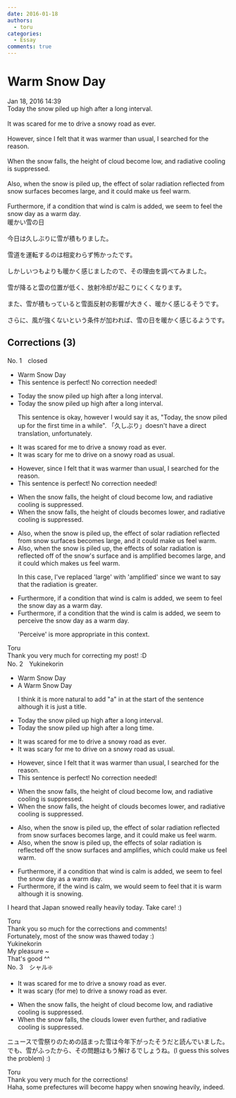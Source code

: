 ```yaml
---
date: 2016-01-18
authors:
  - toru
categories:
  - Essay
comments: true
---
```


# Warm Snow Day
<div class="date">Jan 18, 2016 14:39</div>
<div id="post"><div id="body_show_ori">
Today the snow piled up high after a long interval.<br/><br/>It was scared for me to drive a snowy road as ever.<br/><br/>However, since I felt that it was warmer than usual, I searched for the reason.<br/><br/>When the snow falls, the height of cloud become low, and radiative cooling is suppressed.<br/><br/>Also, when the snow is piled up, the effect of solar radiation reflected from snow surfaces becomes large, and it could make us feel warm.<br/><br/>Furthermore, if a condition that wind is calm is added, we seem to feel the snow day as a warm day.
</div></div>

<!-- more -->

<div id="post_ja"><div id="body_show_mo">
暖かい雪の日<br/><br/>今日は久しぶりに雪が積もりました。<br/><br/>雪道を運転するのは相変わらず怖かったです。<br/><br/>しかしいつもよりも暖かく感じましたので、その理由を調べてみました。<br/><br/>雪が降ると雲の位置が低く、放射冷却が起こりにくくなります。<br/><br/>また、雪が積もっていると雪面反射の影響が大きく、暖かく感じるそうです。<br/><br/>さらに、風が強くないという条件が加われば、雪の日を暖かく感じるようです。
</div></div>

## Corrections (3)
<div id="block"><div class="first_name"> No. 1　<span class="just_name">closed</span></div><div id="block2">
<ul class="correction_field">
<li class="incorrect">Warm Snow Day</li>
<li class="corrected perfect">This sentence is perfect! No correction needed!</li>
</ul>
<ul class="correction_field">
<li class="incorrect">Today the snow piled up high after a long interval.</li>
<li class="corrected correct">
Today the snow piled up high after a long interval.
<p class="correction_comment">This sentence is okay, however I would say it as, "Today, the snow piled up for the first time in a while".  「久しぶり」doesn't have a direct translation, unfortunately.</p>
</li>
</ul>
<ul class="correction_field">
<li class="incorrect">It was scared for me to drive a snowy road as ever.</li>
<li class="corrected correct">
It was <span class="f_blue">scary </span>for me to drive <span class="f_blue">on </span>a snowy road as <span class="f_blue">usual</span>.
</li>
</ul>
<ul class="correction_field">
<li class="incorrect">However, since I felt that it was warmer than usual, I searched for the reason.</li>
<li class="corrected perfect">This sentence is perfect! No correction needed!</li>
</ul>
<ul class="correction_field">
<li class="incorrect">When the snow falls, the height of cloud become low, and radiative cooling is suppressed.</li>
<li class="corrected correct">
When the snow falls, the height of cloud<span class="f_blue">s</span> become<span class="f_blue">s</span> low<span class="f_blue">er</span>, and radiative cooling is suppressed.
</li>
</ul>
<ul class="correction_field">
<li class="incorrect">Also, when the snow is piled up, the effect of solar radiation reflected from snow surfaces becomes large, and it could make us feel warm.</li>
<li class="corrected correct">
Also, when the snow is piled up, the effect<span class="f_blue">s</span> of solar radiation <span class="f_blue">is </span>reflected <span class="f_blue">off of the </span>snow<span class="f_blue">'s</span> surface <span class="f_blue">and is amplified</span> <span class="sline">becomes large, and it could</span> <span class="f_blue">which </span>make<span class="f_blue">s</span> us feel warm.
<p class="correction_comment">In this case, I've replaced 'large' with 'amplified' since we want to say that the radiation is greater.</p>
</li>
</ul>
<ul class="correction_field">
<li class="incorrect">Furthermore, if a condition that wind is calm is added, we seem to feel the snow day as a warm day.</li>
<li class="corrected correct">
Furthermore, if <span class="sline">a condition that</span> <span class="f_blue">the </span>wind is calm<span class="sline"> is added</span>, we seem to <span class="f_blue">perceive </span>the snow day as a warm day.
<p class="correction_comment">'Perceive' is more appropriate in this context.</p>
</li>
</ul>
</div><div class="name"><span class="just_name">Toru</span><br>
Thank you very much for correcting my post! :D
</div>
</div>
<div id="block"><div class="first_name"> No. 2　<span class="just_name">Yukinekorin</span></div><div id="block2">
<ul class="correction_field">
<li class="incorrect">Warm Snow Day</li>
<li class="corrected correct">
<span class="f_blue">A </span>Warm Snow Day
<p class="correction_comment">I think it is more natural to add "a" in at the start of the sentence although it is just a title.</p>
</li>
</ul>
<ul class="correction_field">
<li class="incorrect">Today the snow piled up high after a long interval.</li>
<li class="corrected correct">
Today the snow piled up high after a long <span class="f_blue">time</span>.
</li>
</ul>
<ul class="correction_field">
<li class="incorrect">It was scared for me to drive a snowy road as ever.</li>
<li class="corrected correct">
It was <span class="f_blue">scary </span>for me to drive <span class="f_blue">on </span>a snowy road <span class="f_blue">as usual</span>.
</li>
</ul>
<ul class="correction_field">
<li class="incorrect">However, since I felt that it was warmer than usual, I searched for the reason.</li>
<li class="corrected perfect">This sentence is perfect! No correction needed!</li>
</ul>
<ul class="correction_field">
<li class="incorrect">When the snow falls, the height of cloud become low, and radiative cooling is suppressed.</li>
<li class="corrected correct">
When the snow falls, the height of <span class="f_blue">clouds </span>become<span class="f_blue">s</span> <span class="f_blue">lower</span>, and radiative cooling is suppressed.
</li>
</ul>
<ul class="correction_field">
<li class="incorrect">Also, when the snow is piled up, the effect of solar radiation reflected from snow surfaces becomes large, and it could make us feel warm.</li>
<li class="corrected correct">
Also, when the snow is piled up, the effect<span class="f_blue">s</span> of solar radiation <span class="f_blue">is </span>reflected <span class="f_blue">off the </span>snow surfaces <span class="f_blue">and amplifies</span>, <span class="f_blue">which</span> could make us feel warm.
</li>
</ul>
<ul class="correction_field">
<li class="incorrect">Furthermore, if a condition that wind is calm is added, we seem to feel the snow day as a warm day.</li>
<li class="corrected correct">
Furthermore, <span class="f_blue">if the</span> wind is calm, we <span class="f_blue">would </span>seem to feel <span class="f_blue">that it is warm although it is snowing</span>.
</li>
</ul>
<p class="comment_small">
 I heard that Japan snowed really heavily today. Take care! :)
</p>

</div><div class="name"><span class="just_name">Toru</span><br>
Thank you so much for the corrections and comments! <br/>Fortunately, most of the snow was thawed today :)
</div>
<div class="name"><span class="just_name">Yukinekorin</span><br>
My pleasure ~<br/>That's good ^^
</div>
</div>
<div id="block"><div class="first_name"> No. 3　<span class="just_name">シャル❇️</span></div><div id="block2">
<ul class="correction_field">
<li class="incorrect">It was scared for me to drive a snowy road as ever.</li>
<li class="corrected correct">
It was scary (for me) to drive a snowy road as ever.
</li>
</ul>
<ul class="correction_field">
<li class="incorrect">When the snow falls, the height of cloud become low, and radiative cooling is suppressed.</li>
<li class="corrected correct">
When the snow falls, the clouds lower even further, and radiative cooling is suppressed.
</li>
</ul>
<p class="comment_small">
 ニュースで雪祭りのための詰まった雪は今年下がったそうだと読んでいました。でも、雪がふったから、その問題はもう解けるでしょうね。(I guess this solves the problem) :)
</p>

</div><div class="name"><span class="just_name">Toru</span><br>
Thank you very much for the corrections!<br/>Haha, some prefectures will become happy when  snowing heavily, indeed.
</div>
</div>
